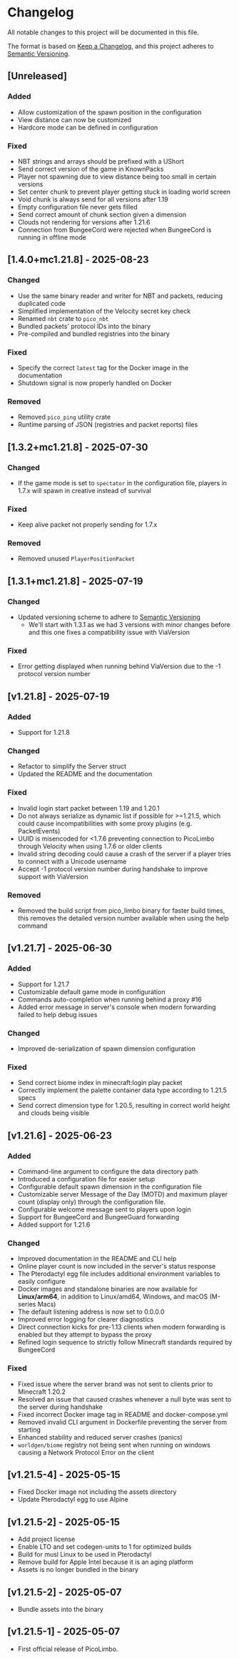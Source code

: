 # Changelog

All notable changes to this project will be documented in this file.

The format is based on [Keep a Changelog](https://keepachangelog.com/en/1.1.0/),
and this project adheres to [Semantic Versioning](https://semver.org/spec/v2.0.0.html).

## [Unreleased]

### Added

- Allow customization of the spawn position in the configuration
- View distance can now be customized
- Hardcore mode can be defined in configuration

### Fixed

- NBT strings and arrays should be prefixed with a UShort
- Send correct version of the game in KnownPacks
- Player not spawning due to view distance being too small in certain versions
- Set center chunk to prevent player getting stuck in loading world screen
- Void chunk is always send for all versions after 1.19
- Empty configuration file never gets filled
- Send correct amount of chunk section given a dimension
- Clouds not rendering for versions after 1.21.6
- Connection from BungeeCord were rejected when BungeeCord is running in offline mode

## [1.4.0+mc1.21.8] - 2025-08-23

### Changed

- Use the same binary reader and writer for NBT and packets, reducing duplicated code
- Simplified implementation of the Velocity secret key check
- Renamed `nbt` crate to `pico_nbt`
- Bundled packets' protocol IDs into the binary
- Pre-compiled and bundled registries into the binary

### Fixed

- Specify the correct `latest` tag for the Docker image in the documentation
- Shutdown signal is now properly handled on Docker

### Removed

- Removed `pico_ping` utility crate
- Runtime parsing of JSON (registries and packet reports) files

## [1.3.2+mc1.21.8] - 2025-07-30

### Changed

- If the game mode is set to `spectator` in the configuration file, players in 1.7.x will spawn in creative instead of survival

### Fixed

- Keep alive packet not properly sending for 1.7.x

### Removed

- Removed unused `PlayerPositionPacket`

## [1.3.1+mc1.21.8] - 2025-07-19

### Changed

- Updated versioning scheme to adhere to [Semantic Versioning](https://semver.org/spec/v2.0.0.html)
  - We'll start with 1.3.1 as we had 3 versions with minor changes before and this one fixes a compatibility issue with ViaVersion

### Fixed

- Error getting displayed when running behind ViaVersion due to the -1 protocol version number

## [v1.21.8] - 2025-07-19

### Added

- Support for 1.21.8

### Changed

- Refactor to simplify the Server struct
- Updated the README and the documentation

### Fixed

- Invalid login start packet between 1.19 and 1.20.1
- Do not always serialize as dynamic list if possible for >=1.21.5, which could cause incompatibilities with some proxy plugins (e.g. PacketEvents)
- UUID is misencoded for <1.7.6 preventing connection to PicoLimbo through Velocity when using 1.7.6 or older clients
- Invalid string decoding could cause a crash of the server if a player tries to connect with a Unicode username
- Accept -1 protocol version number during handshake to improve support with ViaVersion

### Removed

- Removed the build script from pico_limbo binary for faster build times, this removes the detailed version number available when using the help command


## [v1.21.7] - 2025-06-30

### Added

- Support for 1.21.7
- Customizable default game mode in configuration
- Commands auto-completion when running behind a proxy #16
- Added error message in server's console when modern forwarding failed to help debug issues

### Changed

- Improved de-serialization of spawn dimension configuration

### Fixed

- Send correct biome index in minecraft:login play packet
- Correctly implement the palette container data type according to 1.21.5 specs
- Send correct dimension type for 1.20.5, resulting in correct world height and clouds being visible

## [v1.21.6] - 2025-06-23

### Added

- Command-line argument to configure the data directory path
- Introduced a configuration file for easier setup
- Configurable default spawn dimension in the configuration file
- Customizable server Message of the Day (MOTD) and maximum player count (display only) through the configuration file.
- Configurable welcome message sent to players upon login
- Support for BungeeCord and BungeeGuard forwarding
- Added support for 1.21.6

### Changed

- Improved documentation in the README and CLI help
- Online player count is now included in the server's status response
- The Pterodactyl egg file includes additional environment variables to easily configure
- Docker images and standalone binaries are now available for **Linux/arm64**, in addition to Linux/amd64, Windows, and macOS (M-series Macs)
- The default listening address is now set to 0.0.0.0
- Improved error logging for clearer diagnostics
- Direct connection kicks for pre-1.13 clients when modern forwarding is enabled but they attempt to bypass the proxy
- Refined login sequence to strictly follow Minecraft standards required by BungeeCord

### Fixed

- Fixed issue where the server brand was not sent to clients prior to Minecraft 1.20.2
- Resolved an issue that caused crashes whenever a null byte was sent to the server during handshake
- Fixed incorrect Docker image tag in README and docker-compose.yml
- Removed invalid CLI argument in Dockerfile preventing the server from starting
- Enhanced stability and reduced server crashes (panics)
- `worldgen/biome` registry not being sent when running on windows causing a Network Protocol Error on the client

## [v1.21.5-4] - 2025-05-15

- Fixed Docker image not including the assets directory
- Update Pterodactyl egg to use Alpine

## [v1.21.5-2] - 2025-05-15

- Add project license
- Enable LTO and set codegen-units to 1 for optimized builds
- Build for musl Linux to be used in Pterodactyl
- Remove build for Apple Intel because it is an aging platform
- Assets is no longer bundled in the binary

## [v1.21.5-2] - 2025-05-07

- Bundle assets into the binary

## [v1.21.5-1] - 2025-05-07

- First official release of PicoLimbo.
